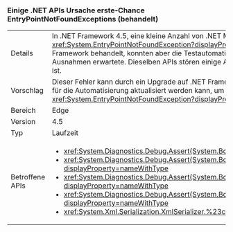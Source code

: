 ### <a name="some-net-apis-cause-first-chance-handled-entrypointnotfoundexceptions"></a>Einige .NET APIs Ursache erste-Chance EntryPointNotFoundExceptions (behandelt)

|   |   |
|---|---|
|Details|In .NET Framework 4.5, eine kleine Anzahl von .NET Methoden begann auslösen erste Chance <xref:System.EntryPointNotFoundException?displayProperty=name>s. Diese Ausnahmen wurden in .NET Framework behandelt, konnten aber die Testautomatisierung unterbrechen, die keine erstmaligen Ausnahmen erwartete. Dieselben APIs stören einige ApiVerifier-Szenarien, wenn „HighVersionLie“ aktiviert ist.|
|Vorschlag|Dieser Fehler kann durch ein Upgrade auf .NET Framework 4.5.1 vermieden werden. Alternativ können Sie für die Automatisierung aktualisiert werden kann, um nicht bei der ersten Chance unterbrochen <xref:System.EntryPointNotFoundException?displayProperty=name>s.|
|Bereich|Edge|
|Version|4.5|
|Typ|Laufzeit|
|Betroffene APIs|<ul><li><xref:System.Diagnostics.Debug.Assert(System.Boolean)?displayProperty=nameWithType></li><li><xref:System.Diagnostics.Debug.Assert(System.Boolean,System.String)?displayProperty=nameWithType></li><li><xref:System.Diagnostics.Debug.Assert(System.Boolean,System.String,System.String)?displayProperty=nameWithType></li><li><xref:System.Diagnostics.Debug.Assert(System.Boolean,System.String,System.String,System.Object[])?displayProperty=nameWithType></li><li><xref:System.Xml.Serialization.XmlSerializer.%23ctor(System.Type)?displayProperty=nameWithType></li></ul>|


